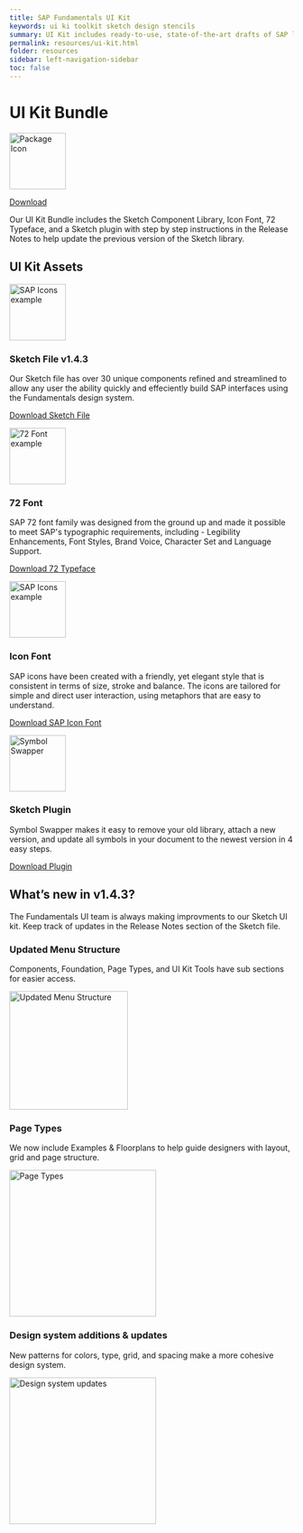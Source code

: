 ```yaml
---
title: SAP Fundamentals UI Kit
keywords: ui ki toolkit sketch design stencils
summary: UI Kit includes ready-to-use, state-of-the-art drafts of SAP layouts, patterns and controls in sketch. You are welcome to use the design stencils to visualize your SAP app. They are easy to use and give you a realistic impression of your final design.
permalink: resources/ui-kit.html
folder: resources
sidebar: left-navigation-sidebar
toc: false
---
```


<div class="docs-ui-kit_hero">
    <div class="fd-container fd-container--fluid">
        <div class="fd-col--12 docs-ui-kit_hero-content fd-has-text-align-center fd-has-margin-top-medium">
            <h1 class="docs-ui-kit_hero-heading">UI Kit Bundle</h1>
            <p>
                <img src="{{site.baseurl}}/images/ui-kit/package-icon.png" alt="Package Icon" width="100">
            </p>
            <a class="fd-button docs-ui-kit_hero-btn" href="{{site.baseurl}}/resources/Fiori-UI-Kit-Bundle.zip">
                Download
            </a>
            <p class="docs-ui-kit_hero-description">
                Our UI Kit Bundle includes the Sketch Component Library, Icon Font, 72 Typeface, and a Sketch plugin with step by step instructions in the Release Notes to help update the previous version of the Sketch library.
            </p>
        </div>
    </div>
</div>

<div class="fd-container fd-container--fluid docs-ui-kit">
    <h2 class="docs-header-h2 fd-has-margin-bottom-medium">UI Kit Assets</h2>
    <div class="fd-container fd-container--fluid fd-has-margin-bottom-large">
        <div class="fd-col--2">
            <p>
                <img src="{{site.baseurl}}/images/ui-kit/sketch-mac-icon.png" alt="SAP Icons example" height="100">
            </p>
        </div>
        <div class="fd-col--7">
            <h3>Sketch File v1.4.3</h3>
            <p>
                Our Sketch file has over 30 unique components refined and streamlined to allow any user the ability quickly and effeciently build SAP interfaces using the Fundamentals design system.
            </p>
        </div>
        <div class="fd-col--3 fd-has-text-align-left fd-has-margin-top-medium">
            <a href="{{site.baseurl}}/resources/SAP-Fiori-Fundamentals-UI-Kit.sketch" class="fd-has-font-weight-bold fd-has-padding-left-small">
                Download Sketch File
            </a>
        </div>
    </div>
    <div class="fd-container fd-container--fluid fd-has-margin-bottom-large">
        <div class="fd-col--2">
            <p>
                <img src="{{site.baseurl}}/images/ui-kit/typeface.png" alt="72 Font example" width="100">
            </p>
        </div>
        <div class="fd-col--7">
            <h3>72 Font</h3>
            <p>
                SAP 72 font family was designed from the ground up and made it possible to meet SAP's typographic requirements, including - Legibility Enhancements, Font Styles, Brand Voice, Character Set and Language Support.
            </p>
        </div>
        <div class="fd-col--3 fd-has-text-align-left fd-has-margin-top-medium">
            <a href="{{site.baseurl}}/resources/SAP-72-font.zip" class="fd-has-font-weight-bold fd-has-padding-left-small">
                Download 72 Typeface
            </a>
        </div>
    </div>
    <div class="fd-container fd-container--fluid fd-has-margin-bottom-large">
        <div class="fd-col--2">
            <p>
                <img src="{{site.baseurl}}/images/ui-kit/icons-grid.png" alt="SAP Icons example" width="100">
            </p>
        </div>
        <div class="fd-col--7">
            <h3>Icon Font</h3>
            <p>SAP icons have been created with a friendly, yet elegant style that is consistent in terms of size, stroke and balance. The icons are tailored for simple and direct user interaction, using metaphors that are easy to understand. </p>
        </div>
        <div class="fd-col--3 fd-has-text-align-left fd-has-margin-top-medium">    
            <a href="{{site.baseurl}}/resources/SAP-icons.zip" class="fd-has-font-weight-bold fd-has-padding-left-small">
                Download SAP Icon Font
            </a>
        </div>
    </div>
    <div class="fd-container fd-container--fluid fd-has-margin-bottom-large">
        <div class="fd-col--2">
            <p>
                <img src="{{site.baseurl}}/images/ui-kit/symbol-swapper-logo.png" alt="Symbol Swapper" width="100">
            </p>
        </div>
        <div class="fd-col--7">
            <h3>Sketch Plugin</h3>
            <p>Symbol Swapper makes it easy to remove your old library, attach a new version, and update all symbols in your document to the newest version in 4 easy steps. </p>
       </div>
       <div class="fd-col--3 fd-has-text-align-left fd-has-margin-top-medium">
            <a href="{{site.baseurl}}/resources/symbol-swapper-master.zip" class="fd-has-font-weight-bold fd-has-padding-left-small">
                Download Plugin
            </a>
        </div>
    </div>


<div class="fd-container fd-container--fluid docs-ui-kit fd-has-padding-top-small">
    <h2 class="docs-header-h2">
        What’s new in v1.4.3?
    </h2>
    <p>
        The Fundamentals UI team is always making improvments to our Sketch UI kit. Keep track of updates in the Release Notes section of the Sketch file. 
    </p>
    <div class="fd-col--4">
        <h3 class="docs-header-h3">
            Updated Menu Structure
        </h3>
        <p>
            Components, Foundation, Page Types, and UI Kit Tools have sub sections for easier access. 
        </p>
        <p>
            <img src="{{site.baseurl}}/images/ui-kit/symbol-structure.png" alt="Updated Menu Structure" width="210">
        </p>
    </div>
    <div class="fd-col--4">
        <h3 class="docs-header-h3">
            Page Types
        </h3>
        <p>
            We now include Examples & Floorplans to help guide designers with layout, grid and page structure. 
        </p>
        <p>
            <img src="{{site.baseurl}}/images/ui-kit/page-types.png" alt="Page Types" width="260">
        </p>
    </div>
    <div class="fd-col--4">
        <h3 class="docs-header-h3">
            Design system additions & updates
        </h3>
        <p>
            New patterns for colors, type, grid, and  spacing make a more cohesive design system. 
        </p>
        <p>
            <img src="{{site.baseurl}}/images/ui-kit/design-system-lock-up.png" alt="Design system updates" width="260">
        </p>
    </div>
</div>